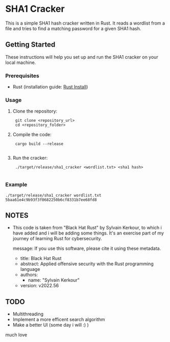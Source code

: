 # SHA1 Cracker

This is a simple SHA1 hash cracker written in Rust. It reads a wordlist from a file and tries to find a matching password for a given SHA1 hash.

## Getting Started

These instructions will help you set up and run the SHA1 cracker on your local machine.

### Prerequisites

- Rust (installation guide: [Rust Install](https://www.rust-lang.org/tools/install))

### Usage

1. Clone the repository:
   ```
    git clone <repository_url>
    cd <repository_folder>
    ```
2. Compile the code:
   ```
    cargo build --release
    
3. Run the cracker:
   ```
    ./target/release/sha1_cracker <wordlist.txt> <sha1 hash>
    
### Example

```
./target/release/sha1_cracker wordlist.txt 5baa61e4c9b93f3f0682250b6cf8331b7ee68fd8
```

## NOTES 
- This code is taken from "Black Hat Rust" by Sylvain Kerkour, to which i have added and i will be adding some things. It's an exercise part of my journey of learning Rust for cybersecurity.
  
  message: If you use this software, please cite it using these metadata.
   - title: Black Hat Rust
   - abstract: Applied offensive security with the Rust programming language
   - authors:
     - name: "Sylvain Kerkour"
   - version: v2022.56

## TODO 
- Multithreading 
- Implement a more efficent search algorithm
- Make a better UI 
(some day i will :) ) 

much love


